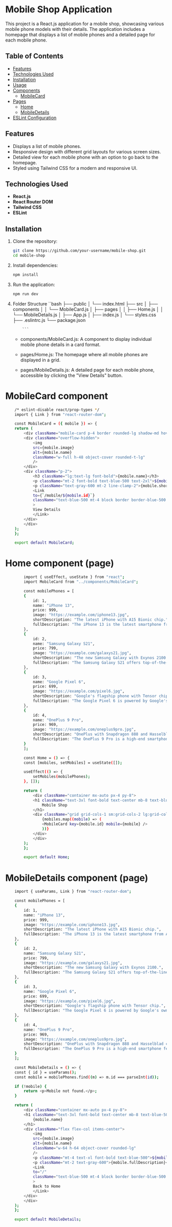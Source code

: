 # Mobile Shop Application

This project is a React.js application for a mobile shop, showcasing various mobile phone models with their details. The application includes a homepage that displays a list of mobile phones and a detailed page for each mobile phone.

## Table of Contents

- [Features](#features)
- [Technologies Used](#technologies-used)
- [Installation](#installation)
- [Usage](#usage)
- [Components](#components)
  - [MobileCard](#mobilecard-component)
- [Pages](#pages)
  - [Home](#home-page)
  - [MobileDetails](#mobiledetails-page)
- [ESLint Configuration](#eslint-configuration)

## Features

- Displays a list of mobile phones.
- Responsive design with different grid layouts for various screen sizes.
- Detailed view for each mobile phone with an option to go back to the homepage.
- Styled using Tailwind CSS for a modern and responsive UI.

## Technologies Used

- **React.js**
- **React Router DOM**
- **Tailwind CSS**
- **ESLint**

## Installation

1.  Clone the repository:

    ```bash
    git clone https://github.com/your-username/mobile-shop.git
    cd mobile-shop
    ```

2.  Install dependencies:

    ```bash
    npm install
    ```

3.  Run the application:

    ```bash
    npm run dev
    ```

4.  Folder Structure
    ``bash
    ├── public
    │ └── index.html
    ├── src
    │ ├── components
    │ │ └── MobileCard.js
    │ ├── pages
    │ │ ├── Home.js
    │ │ └── MobileDetails.js
    │ ├── App.js
    │ ├── index.js
    │ └── styles.css
    ├── .eslintrc.js
    └── package.json

            ```

    - components/MobileCard.js: A component to display individual mobile phone details in a card format.

    - pages/Home.js: The homepage where all mobile phones are displayed in a grid.

    - pages/MobileDetails.js: A detailed page for each mobile phone, accessible by clicking the "View Details" button.

# MobileCard component

```bash
    /* eslint-disable react/prop-types */
    import { Link } from "react-router-dom";

    const MobileCard = ({ mobile }) => {
    return (
        <div className="mobile-card p-4 border rounded-lg shadow-md hover:shadow-lg transition-shadow">
        <div className="overflow-hidden">
            <img
            src={mobile.image}
            alt={mobile.name}
            className="w-full h-48 object-cover rounded-t-lg"
            />
        </div>
        <div className="p-2">
            <h3 className="lg:text-lg font-bold">{mobile.name}</h3>
            <p className="mt-2 font-bold text-blue-500 text-2xl">${mobile.price}</p>
            <p className="text-gray-600 mt-2 line-clamp-2">{mobile.shortDescription}</p>
            <Link
            to={`/mobile/${mobile.id}`}
            className="text-blue-500 mt-4 block border border-blue-500 w-fit p-2 rounded-md px-4 hover:bg-blue-500 hover:text-white duration-200 transition-all"
            >
            View Details
            </Link>
        </div>
        </div>
    );
    };

    export default MobileCard;

```

# Home component (page)

```bash
        import { useEffect, useState } from "react";
        import MobileCard from "../components/MobileCard";

        const mobilePhones = [
        {
            id: 1,
            name: "iPhone 13",
            price: 999,
            image: "https://example.com/iphone13.jpg",
            shortDescription: "The latest iPhone with A15 Bionic chip.",
            fullDescription: "The iPhone 13 is the latest smartphone from Apple featuring the A15 Bionic chip, a brighter display, and improved battery life. It comes in various colors and storage options."
        },
        {
            id: 2,
            name: "Samsung Galaxy S21",
            price: 799,
            image: "https://example.com/galaxys21.jpg",
            shortDescription: "The new Samsung Galaxy with Exynos 2100.",
            fullDescription: "The Samsung Galaxy S21 offers top-of-the-line features with its Exynos 2100 processor, 120Hz AMOLED display, and a versatile triple-camera setup. Available in multiple colors and storage configurations."
        },
        {
            id: 3,
            name: "Google Pixel 6",
            price: 699,
            image: "https://example.com/pixel6.jpg",
            shortDescription: "Google's flagship phone with Tensor chip.",
            fullDescription: "The Google Pixel 6 is powered by Google's own Tensor chip, offering exceptional AI and machine learning capabilities. It features a 50MP main camera and a 6.4-inch OLED display."
        },
        {
            id: 4,
            name: "OnePlus 9 Pro",
            price: 969,
            image: "https://example.com/oneplus9pro.jpg",
            shortDescription: "OnePlus with Snapdragon 888 and Hasselblad camera.",
            fullDescription: "The OnePlus 9 Pro is a high-end smartphone featuring the Snapdragon 888 chipset, a Fluid AMOLED display, and a camera system co-developed with Hasselblad. It provides fast charging and a smooth user experience."
        }
        ];

        const Home = () => {
        const [mobiles, setMobiles] = useState([]);

        useEffect(() => {
            setMobiles(mobilePhones);
        }, []);

        return (
            <div className="container mx-auto px-4 py-8">
            <h1 className="text-3xl font-bold text-center mb-8 text-blue-500">
                Mobile Shop
            </h1>
            <div className="grid grid-cols-1 sm:grid-cols-2 lg:grid-cols-3 xl:grid-cols-4 gap-2 sm:gap-3 lg:gap-4">
                {mobiles.map((mobile) => (
                <MobileCard key={mobile.id} mobile={mobile} />
                ))}
            </div>
            </div>
        );
        };

        export default Home;

```

# MobileDetails component (page)

```bash
    import { useParams, Link } from "react-router-dom";

    const mobilePhones = [
    {
        id: 1,
        name: "iPhone 13",
        price: 999,
        image: "https://example.com/iphone13.jpg",
        shortDescription: "The latest iPhone with A15 Bionic chip.",
        fullDescription: "The iPhone 13 is the latest smartphone from Apple featuring the A15 Bionic chip, a brighter display, and improved battery life. It comes in various colors and storage options."
    },
    {
        id: 2,
        name: "Samsung Galaxy S21",
        price: 799,
        image: "https://example.com/galaxys21.jpg",
        shortDescription: "The new Samsung Galaxy with Exynos 2100.",
        fullDescription: "The Samsung Galaxy S21 offers top-of-the-line features with its Exynos 2100 processor, 120Hz AMOLED display, and a versatile triple-camera setup. Available in multiple colors and storage configurations."
    },
    {
        id: 3,
        name: "Google Pixel 6",
        price: 699,
        image: "https://example.com/pixel6.jpg",
        shortDescription: "Google's flagship phone with Tensor chip.",
        fullDescription: "The Google Pixel 6 is powered by Google's own Tensor chip, offering exceptional AI and machine learning capabilities. It features a 50MP main camera and a 6.4-inch OLED display."
    },
    {
        id: 4,
        name: "OnePlus 9 Pro",
        price: 969,
        image: "https://example.com/oneplus9pro.jpg",
        shortDescription: "OnePlus with Snapdragon 888 and Hasselblad camera.",
        fullDescription: "The OnePlus 9 Pro is a high-end smartphone featuring the Snapdragon 888 chipset, a Fluid AMOLED display, and a camera system co-developed with Hasselblad. It provides fast charging and a smooth user experience."
    }
    ];

    const MobileDetails = () => {
    const { id } = useParams();
    const mobile = mobilePhones.find((m) => m.id === parseInt(id));

    if (!mobile) {
        return <p>Mobile not found.</p>;
    }

    return (
        <div className="container mx-auto px-4 py-8">
        <h1 className="text-3xl font-bold text-center mb-8 text-blue-500">
            {mobile.name}
        </h1>
        <div className="flex flex-col items-center">
            <img
            src={mobile.image}
            alt={mobile.name}
            className="w-64 h-64 object-cover rounded-lg"
            />
            <p className="mt-4 text-xl font-bold text-blue-500">${mobile.price}</p>
            <p className="mt-2 text-gray-600">{mobile.fullDescription}</p>
            <Link
            to="/"
            className="text-blue-500 mt-4 block border border-blue-500 w-fit p-2 rounded-md px-4 hover:bg-blue-500 hover:text-white duration-200 transition-all"
            >
            Back to Home
            </Link>
        </div>
        </div>
    );
    };

    export default MobileDetails;
```
